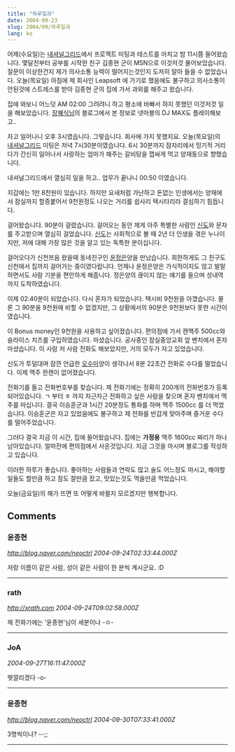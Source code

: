 ```yaml
---
title: "하루일과"
date: 2004-09-23
slug: 2004/09/하루일과
lang: ko
---
```


어제(수요일)는 [내셔널그리드](http://www.ngrid.co.kr/)에서 프로젝트 미팅과 테스트를 마치고 밤 11시쯤 들어왔습니다.
몇달전부터 공부를 시작한 친구 김종현 군이 MSN으로 이것저것 물어보았습니다.
질문이 이상한건지 제가 의사소통 능력이 떨어지는것인지 도저히 알아 들을 수 없었습니다. 오늘(목요일) 아침에 제 회사인 Leapsoft 에 가기로 했음에도 불구하고 의사소통이 안된것에 스트레스를 받아 김종현 군의 집에 가서 과외를 해주고 왔습니다.

집에 와보니 어느덧 AM 02:00 그려려니 하고 평소에 바빠서 하지 못했던 이것저것 일을 해보았습니다. [장혜식님](http://openlook.org/blog/)의 블로그에서 본 정보로 넷마블의 DJ MAX도 플레이해보고.. 

자고 일어나니 오후 3시였습니다. 그렇습니다. 회사에 가지 못했지요.
오늘(목요일)의 [내셔널그리드](http://www.ngrid.co.kr) 미팅은 저녁 7시30분이였습니다. 6시 30분까지 잠자리에서 밍기적 거리다가 간신히 일어나서 사랑하는 엄마가 해주는 갈비탕을 잽싸게 먹고 양재동으로 향했습니다.

내셔널그리드에서 열심히 일을 하고.. 업무가 끝나니 00:50 이였습니다.

지갑에는 1만 8천원이 있습니다. 하지만 요새처럼 가난하고 돈없는 인생에서는 양재에서 잠실까지 할증붙어서 9천원정도 나오는 거리를 쉽사리 택시타리라 결심하기 힘듭니다.

걸어왔습니다. 90분이 걸렸습니다. 걸어오는 동안 제게 아주 특별한 사람인 [신도](http://limbyukdol.com)와 문자를 주고받으며 열심히 걸었습니다. [신도](http://limbyukdol.com)는 사회적으로 볼 때 2년 더 인생을 겪은 누나이지만, 저에 대해 가장 많은 것을 알고 있는 독특한 분이십니다.

걸어오다가 신천쯔음 왔을때 동네친구인 [윤정은](http://www.cyworld.com/yoonjungeun)양을 만났습니다. 희한하게도 그 친구도 신천에서 집까지 걸어가는 중이였다랍니다. 언제나 윤정은양은 가식적이지도 않고 발랄하면서도 사람 기분을 편안하게 해줍니다. 정은양의 끊이지 않는 얘기를 들으며 성내역까지 도착하였습니다. 

이제 02:40분이 되었습니다. 다시 혼자가 되었습니다. 택시비 9천원을 아꼈습니다.
물론 그 90분을 9천원에 비할 수 없겠지만, 그 상황에서의 90분은 9천원보다 못한 시간이였습니다.

이 Bonus money인 9천원을 사용하고 싶어졌습니다. 편의점에 가서 캔맥주 500cc와 슬라이스 치즈를 구입하였습니다. 마셨습니다. 공사중인 잠실중앙교회 앞 벤치에서 혼자 마셨습니다. 이 사람 저 사람 전화도 해보았지만, 거의 모두가 자고 있었습니다.

신도가 투덜대며 잠깐 언급한 [오수미](http://www.cyworld.com/soomi5177)양이 생각나서 8분 22초간 전화로 수다를 떨었습니다. 이제 맥주 한캔이 없어졌습니다.

전화기를 들고 전화번호부를 찾습니다. 제 전화기에는 정확히 200개의 전화번호가 등록되어있습니다. ㄱ 부터 ㅎ 까지 차근차근 전화하고 싶은 사람을 찾으며 혼자 벤치에서 맥주를 마십니다. 결국 이승훈군과 1시간 20분정도 통화를 하며 맥주 1500cc 를 더 먹었습니다. 이승훈군은 자고 있었음에도 불구하고 제 전화를 반갑게 맞아주며 즐거운 수다를 떨어주었습니다. 

그러다 결국 지금 이 시간, 집에 들어왔습니다. 
집에는 **가정용** 맥주 1600cc 짜리가 하나 남아있습니다. 얼마전에 편의점에서 사온것입니다. 지금 그것을 마시며 블로그를 작성하고 있습니다. 

이러한 하루가 좋습니다. 좋아하는 사람들과 연락도 많고 술도 어느정도 마시고, 해야할 일들도 할만큼 하고 잠도 잘만큼 잤고, 맛있는것도 먹을만큼 먹었습니다.

오늘(금요일)의 해가 뜨면 또 어떻게 바뀔지 모르겠지만 행복합니다.

## Comments

### 윤종현
*http://blog.naver.com/neoctrl*
*2004-09-24T02:33:44.000Z*

저랑 이름이 같은 사람, 성이 같은 사람이 한 분씩 계시군요. :D

---

### rath
*http://xrath.com*
*2004-09-24T09:02:58.000Z*

제 전화기에는 '윤종현'님이 세분이나 -ㅇ-

---

### JoA
*2004-09-27T16:11:47.000Z*

헷깔리겠다 -o-

---

### 윤종현
*http://blog.naver.com/neoctrl*
*2004-09-30T07:33:41.000Z*

3명씩이나? --;;

---

